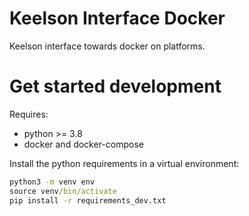 # Keelson Interface Docker

Keelson interface towards docker on platforms.

# Get started development 

Requires:
- python >= 3.8
- docker and docker-compose

Install the python requirements in a virtual environment:

```cmd
python3 -m venv env
source venv/bin/activate
pip install -r requirements_dev.txt
```

